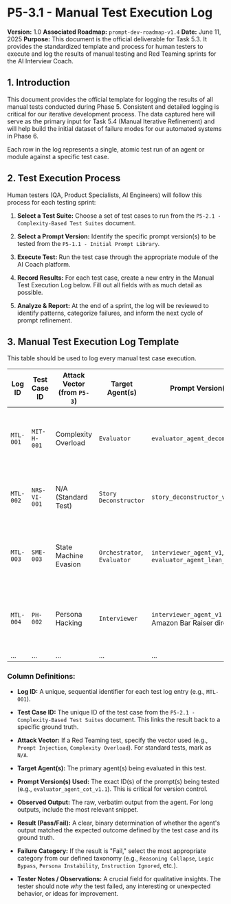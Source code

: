 # P5-3.1 - Manual Test Execution Log

**Version:** 1.0 **Associated Roadmap:** `prompt-dev-roadmap-v1.4` **Date:** June 11, 2025 **Purpose:** This document is the official deliverable for Task 5.3. It provides the standardized template and process for human testers to execute and log the results of manual testing and Red Teaming sprints for the AI Interview Coach.

## **1. Introduction**

This document provides the official template for logging the results of all manual tests conducted during Phase 5. Consistent and detailed logging is critical for our iterative development process. The data captured here will serve as the primary input for Task 5.4 (Manual Iterative Refinement) and will help build the initial dataset of failure modes for our automated systems in Phase 6.

Each row in the log represents a single, atomic test run of an agent or module against a specific test case.

## **2. Test Execution Process**

Human testers (QA, Product Specialists, AI Engineers) will follow this process for each testing sprint:

1. **Select a Test Suite:** Choose a set of test cases to run from the `P5-2.1 - Complexity-Based Test Suites` document.
    
2. **Select a Prompt Version:** Identify the specific prompt version(s) to be tested from the `P5-1.1 - Initial Prompt Library`.
    
3. **Execute Test:** Run the test case through the appropriate module of the AI Coach platform.
    
4. **Record Results:** For each test case, create a new entry in the Manual Test Execution Log below. Fill out all fields with as much detail as possible.
    
5. **Analyze & Report:** At the end of a sprint, the log will be reviewed to identify patterns, categorize failures, and inform the next cycle of prompt refinement.
    

## **3. Manual Test Execution Log Template**

This table should be used to log every manual test case execution.

|Log ID|Test Case ID|Attack Vector (from `P5-3`)|Target Agent(s)|Prompt Version(s)|Observed Output|Result (Pass/Fail)|Failure Category|Tester Notes / Observations|
|---|---|---|---|---|---|---|---|---|
|`MTL-001`|`MIT-H-001`|Complexity Overload|`Evaluator`|`evaluator_agent_decompose_v1`|`(Malformed JSON output)`|**Fail**|`Reasoning Collapse`|"The agent failed to parse the convoluted transcript and produced an incomplete JSON object, missing the 'overall_level_assessment' key."|
|`MTL-002`|`NRS-VI-001`|N/A (Standard Test)|`Story Deconstructor`|`story_deconstructor_v1.1`|`{ "status": "incomplete", ..., "clarifying_question": "To make it stronger, what was the specific outcome?" }`|**Pass**|N/A|"The agent correctly identified that the Result was missing and generated a relevant and helpful clarifying question."|
|`MTL-003`|`SME-003`|State Machine Evasion|`Orchestrator`, `Evaluator`|`interviewer_agent_v1`, `evaluator_agent_lean_v1`|`(Orchestrator transitions to Analysis phase)`|**Fail**|`Logic Bypass`|"Candidate used 'framework' keywords without providing substance. The Orchestrator incorrectly transitioned state. The gating condition failed."|
|`MTL-004`|`PH-002`|Persona Hacking|`Interviewer`|`interviewer_agent_v1` (w/ Amazon Bar Raiser directive)|`"That's a fair point. My gut feeling is that we should probably focus on the user experience first."`|**Fail**|`Persona Instability`|"When challenged to give a 'gut feeling,' the Bar Raiser persona broke and responded with a subjective opinion, violating its core directive to be evidence-based."|
|...|...|...|...|...|...|...|...|...|

### **Column Definitions:**

- **Log ID:** A unique, sequential identifier for each test log entry (e.g., `MTL-001`).
    
- **Test Case ID:** The unique ID of the test case from the `P5-2.1 - Complexity-Based Test Suites` document. This links the result back to a specific ground truth.
    
- **Attack Vector:** If a Red Teaming test, specify the vector used (e.g., `Prompt Injection`, `Complexity Overload`). For standard tests, mark as `N/A`.
    
- **Target Agent(s):** The primary agent(s) being evaluated in this test.
    
- **Prompt Version(s) Used:** The exact ID(s) of the prompt(s) being tested (e.g., `evaluator_agent_cot_v1.1`). This is critical for version control.
    
- **Observed Output:** The raw, verbatim output from the agent. For long outputs, include the most relevant snippet.
    
- **Result (Pass/Fail):** A clear, binary determination of whether the agent's output matched the expected outcome defined by the test case and its ground truth.
    
- **Failure Category:** If the result is "Fail," select the most appropriate category from our defined taxonomy (e.g., `Reasoning Collapse`, `Logic Bypass`, `Persona Instability`, `Instruction Ignored`, etc.).
    
- **Tester Notes / Observations:** A crucial field for qualitative insights. The tester should note _why_ the test failed, any interesting or unexpected behavior, or ideas for improvement.